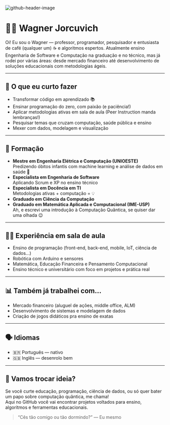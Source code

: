 ![github-header-image](https://github.com/user-attachments/assets/aa4c8478-0b50-4bf4-87f6-318157b3624c)

# 👨‍💻 Wagner Jorcuvich

Oi! Eu sou o Wagner — professor, programador, pesquisador e entusiasta de café (qualquer um) ☕ e algoritmos espertos. Atualmente ensino Engenharia de Software e Computação na graduação e no técnico, mas já rodei por várias áreas: desde mercado financeiro até desenvolvimento de soluções educacionais com metodologias ágeis.

---

## 🚀 O que eu curto fazer

- Transformar código em aprendizado 📚
- Ensinar programação do zero, com paixão (e paciência!)
- Aplicar metodologias ativas em sala de aula (Peer Instruction manda lembranças!)
- Pesquisar temas que cruzam computação, saúde pública e ensino
- Mexer com dados, modelagem e visualização

---

## 📘 Formação

- **Mestre em Engenharia Elétrica e Computação (UNIOESTE)**  
  Predizendo óbitos infantis com machine learning e análise de dados em saúde 🧠
- **Especialista em Engenharia de Software**  
  Aplicando Scrum e XP no ensino técnico
- **Especialista em Docência em TI**  
  Metodologias ativas + computação = 💡
- **Graduado em Ciência da Computação**
- **Graduado em Matemática Aplicada e Computacional (IME-USP)**  
  Ah, e escrevi uma introdução à Computação Quântica, se quiser dar uma olhada 😉

---

## 👨‍🏫 Experiência em sala de aula

- Ensino de programação (front-end, back-end, mobile, IoT, ciência de dados...)
- Robótica com Arduino e sensores
- Matemática, Educação Financeira e Pensamento Computacional
- Ensino técnico e universitário com foco em projetos e prática real

---

## 📊 Também já trabalhei com...

- Mercado financeiro (aluguel de ações, middle office, ALM)
- Desenvolvimento de sistemas e modelagem de dados
- Criação de jogos didáticos pra ensino de exatas

---

## 🗣️ Idiomas

- 🇧🇷 Português — nativo
- 🇬🇧 Inglês — desenrolo bem

---

## 🤝 Vamos trocar ideia?

Se você curte educação, programação, ciência de dados, ou só quer bater um papo sobre computação quântica, me chama!  
Aqui no GitHub você vai encontrar projetos voltados para ensino, algoritmos e ferramentas educacionais.

> “Cês tão comigo ou tão dormindo?” — Eu mesmo
